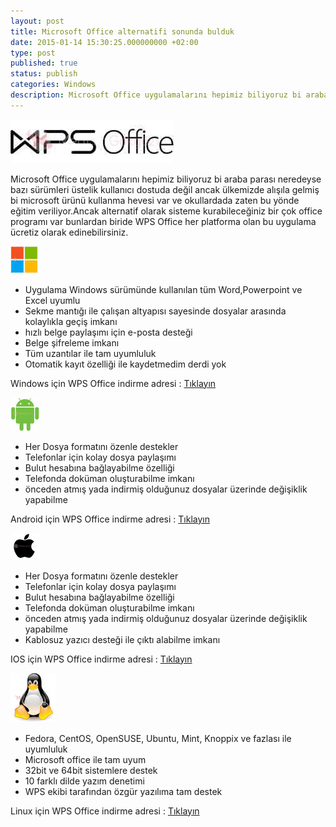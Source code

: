 ```yaml
---
layout: post
title: Microsoft Office alternatifi sonunda bulduk
date: 2015-01-14 15:30:25.000000000 +02:00
type: post
published: true
status: publish
categories: Windows
description: Microsoft Office uygulamalarını hepimiz biliyoruz bi araba parası neredeyse bazı sürümleri üstelik kullanıcı dostuda değil ancak ülkemizde
---
```

![wpsofficegorsel1]( /assets/wpsofficegorsel1.jpg)

Microsoft Office uygulamalarını hepimiz biliyoruz bi araba parası neredeyse bazı sürümleri üstelik kullanıcı dostuda değil ancak ülkemizde alışıla gelmiş bi microsoft ürünü kullanma hevesi var ve okullardada zaten bu yönde eğitim veriliyor.Ancak alternatif olarak sisteme kurabileceğiniz bir çok office programı var bunlardan biride WPS Office her platforma olan bu uygulama ücretiz olarak edinebilirsiniz.

![windows]( /assets/windows.png)

- Uygulama Windows sürümünde kullanılan tüm Word,Powerpoint ve Excel uyumlu
- Sekme mantığı ile çalışan altyapısı sayesinde dosyalar arasında kolaylıkla geçiş imkanı
- hızlı belge paylaşımı için e-posta desteği
- Belge şifreleme imkanı
- Tüm uzantılar ile tam uyumluluk
- Otomatik kayıt özelliği ile kaydetmedim derdi yok

Windows için WPS Office indirme adresi : [Tıklayın](http://www.wps.com/windows/)

![android]( /assets/android.png)

- Her Dosya formatını özenle destekler
- Telefonlar için kolay dosya paylaşımı
- Bulut hesabına bağlayabilme özelliği
- Telefonda doküman oluşturabilme imkanı
- önceden atmış yada indirmiş olduğunuz dosyalar üzerinde değişiklik yapabilme

Android için WPS Office indirme adresi : [Tıklayın](http://www.wps.com/android/)

![ios]( /assets/ios.png)

- Her Dosya formatını özenle destekler
- Telefonlar için kolay dosya paylaşımı
- Bulut hesabına bağlayabilme özelliği
- Telefonda doküman oluşturabilme imkanı
- önceden atmış yada indirmiş olduğunuz dosyalar üzerinde değişiklik yapabilme
- Kablosuz yazıcı desteği ile çıktı alabilme imkanı

IOS için WPS Office indirme adresi : [Tıklayın](http://www.wps.com/ios/)

![linux]( /assets/linux.png)

- Fedora, CentOS, OpenSUSE, Ubuntu, Mint, Knoppix ve fazlası ile uyumluluk
- Microsoft office ile tam uyum
- 32bit ve 64bit sistemlere destek
- 10 farklı dilde yazım denetimi
- WPS ekibi tarafından özgür yazılıma tam destek

Linux için WPS Office indirme adresi : [Tıklayın](http://www.wps.com/linux/)
